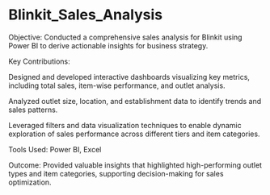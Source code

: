 # Blinkit_Sales_Analysis

Objective: Conducted a comprehensive sales analysis for Blinkit using Power BI to derive actionable insights for business strategy.

Key Contributions:

Designed and developed interactive dashboards visualizing key metrics, including total sales, item-wise performance, and outlet analysis.

Analyzed outlet size, location, and establishment data to identify trends and sales patterns.

Leveraged filters and data visualization techniques to enable dynamic exploration of sales performance across different tiers and item categories.

Tools Used: Power BI, Excel

Outcome: Provided valuable insights that highlighted high-performing outlet types and item categories, supporting decision-making for sales optimization.

